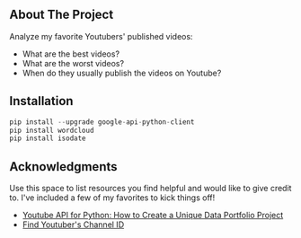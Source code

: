 


<!-- ABOUT THE PROJECT -->
## About The Project

Analyze my favorite Youtubers' published videos: 

* What are the best videos?
* What are the worst videos? 
* When do they usually publish the videos on Youtube?




<!-- GETTING STARTED -->

## Installation

  ```py
  pip install --upgrade google-api-python-client
  pip install wordcloud 
  pip install isodate 
  ```





<!-- ACKNOWLEDGMENTS -->
## Acknowledgments

Use this space to list resources you find helpful and would like to give credit to. I've included a few of my favorites to kick things off!


* [Youtube API for Python: How to Create a Unique Data Portfolio Project](https://www.youtube.com/watch?v=D56_Cx36oGY&t=132s&ab_channel=ThuVudataanalytics)
* [Find Youtuber's Channel ID](https://commentpicker.com/)



